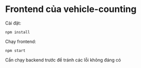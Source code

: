 # Frontend của vehicle-counting
Cài đặt:
```
npm install
```
Chạy frontend:
```
npm start
```
Cần chạy backend trước để tránh các lỗi không đáng có